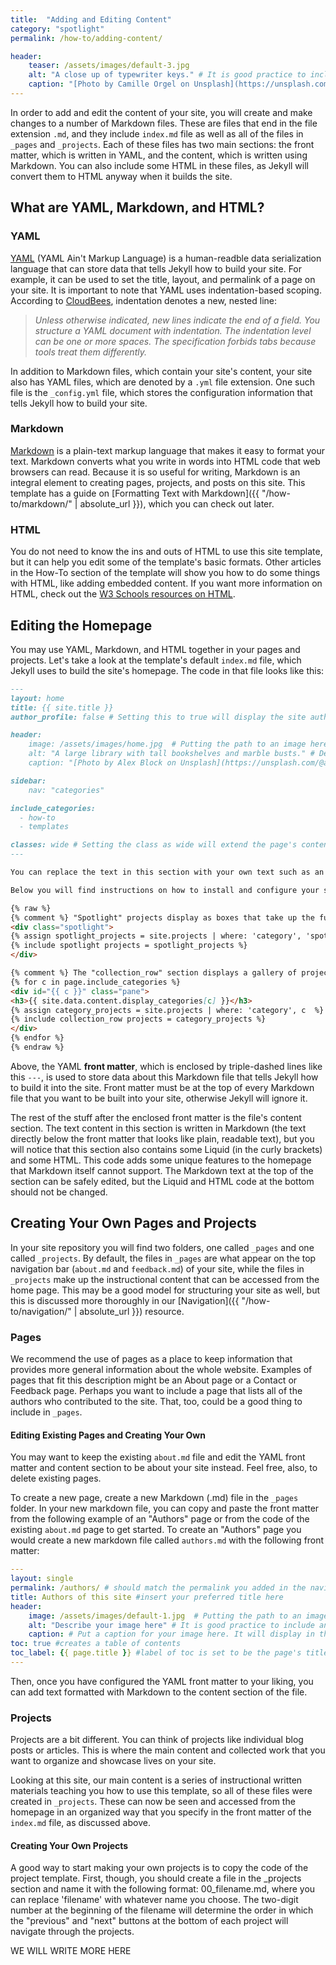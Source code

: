 ```yaml
---
title:  "Adding and Editing Content"
category: "spotlight"
permalink: /how-to/adding-content/

header:
    teaser: /assets/images/default-3.jpg
    alt: "A close up of typewriter keys." # It is good practice to include an image desription as alt text.
    caption: "[Photo by Camille Orgel on Unsplash](https://unsplash.com/@cam_bam)" # Put a caption for your image here. It will display in the bottom right corner of the image.
---
```


In order to add and edit the content of your site, you will create and make changes to a number of Markdown files. These are files that end in the file extension `.md`, and they include `index.md` file as well as all of the files in `_pages` and `_projects`. Each of these files has two main sections: the front matter, which is written in YAML, and the content, which is written using Markdown. You can also include some HTML in these files, as Jekyll will convert them to HTML anyway when it builds the site.

## What are YAML, Markdown, and HTML?

### YAML

[YAML](https://yaml.org/) (YAML Ain't Markup Language) is a human-readble data serialization language that can store data that tells Jekyll how to build your site. For example, it can be used to set the title, layout, and permalink of a page on your site. It is important to note that YAML uses indentation-based scoping. According to [CloudBees](https://www.cloudbees.com/blog/yaml-tutorial-everything-you-need-get-started), indentation denotes a new, nested line: 

> *Unless otherwise indicated, new lines indicate the end of a field. You structure a YAML document with indentation. The indentation level can be one or more spaces. The specification forbids tabs because tools treat them differently.*

In addition to Markdown files, which contain your site's content, your site also has YAML files, which are denoted by a `.yml` file extension. One such file is the `_config.yml` file, which stores the configuration information that tells Jekyll how to build your site. 

### Markdown

[Markdown](https://www.markdownguide.org/) is a plain-text markup language that makes it easy to format your text. Markdown converts what you write in words into HTML code that web browsers can read. Because it is so useful for writing, Markdown is an integral element to creating pages, projects, and posts on this site. This template has a guide on [Formatting Text with Markdown]({{ "/how-to/markdown/" | absolute_url }}), which you can check out later.

### HTML

You do not need to know the ins and outs of HTML to use this site template, but it can help you edit some of the template's basic formats. Other articles in the How-To section of the template will show you how to do some things with HTML, like adding embedded content. If you want more information on HTML, check out the [W3 Schools resources on HTML](https://www.w3schools.com/html/).

## Editing the Homepage

You may use YAML, Markdown, and HTML together in your pages and projects. Let's take a look at the template's default `index.md` file, which Jekyll uses to build the site's homepage. The code in that file looks like this:
```markdown
---
layout: home
title: {{ site.title }}
author_profile: false # Setting this to true will display the site author information specified in _config.yml in this page's left sidebar.

header:
    image: /assets/images/home.jpg  # Putting the path to an image here will add that image to this page's header.
    alt: "A large library with tall bookshelves and marble busts." # Describe the header image here
    caption: "[Photo by Alex Block on Unsplash](https://unsplash.com/@alexblock)" # Add a visible caption to your image or give credit to the photographer or source.

sidebar:
    nav: "categories"

include_categories:   
  - how-to
  - templates

classes: wide # Setting the class as wide will extend the page's content into the right margin.
---

You can replace the text in this section with your own text such as an introduction to your site.

Below you will find instructions on how to install and configure your site as well as how to add and format your own content. You can safely delete them from your repository if you are done referencing them.

{% raw %}
{% comment %} "Spotlight" projects display as boxes that take up the full width of this content section. They are ideal for highlighting your website's most important projects or if you do not have so many projects that a gallery view would be necessary. Add projects to this section by giving them the 'spotlight' category. {% endcomment %}
<div class="spotlight"> 
{% assign spotlight_projects = site.projects | where: 'category', 'spotlight' %}
{% include spotlight projects = spotlight_projects %}
</div>

{% comment %} The "collection_row" section displays a gallery of projects organized by category. You must specify which categories you would like to be displayed on your homepage in the front matter of this file under "include_categories", and the code below will loop through all of the projects, find the posts in each of the specified "include_categories", and display them in corresponding sections. {% endcomment %}
{% for c in page.include_categories %}
<div id="{{ c }}" class="pane">
<h3>{{ site.data.content.display_categories[c] }}</h3>
{% assign category_projects = site.projects | where: 'category', c  %}
{% include collection_row projects = category_projects %} 
</div>
{% endfor %}
{% endraw %}
```

Above, the YAML **front matter**, which is enclosed by triple-dashed lines like this `---`, is used to store data about this Markdown file that tells Jekyll how to build it into the site. Front matter must be at the top of every Markdown file that you want to be built into your site, otherwise Jekyll will ignore it. 

The rest of the stuff after the enclosed front matter is the file's content section. The text content in this section is written in Markdown (the text directly below the front matter that looks like plain, readable text), but you will notice that this section also contains some Liquid (in the curly brackets) and some HTML. This code adds some unique features to the homepage that Markdown itself cannot support. The Markdown text at the top of the section can be safely edited, but the Liquid and HTML code at the bottom should not be changed.

## Creating Your Own Pages and Projects

In your site repository you will find two folders, one called `_pages` and one called `_projects`. By default, the files in `_pages` are what appear on the top navigation bar (`about.md` and `feedback.md`) of your site, while the files in `_projects` make up the instructional content that can be accessed from the home page. This may be a good model for structuring your site as well, but this is discussed more thoroughly in our [Navigation]({{ "/how-to/navigation/" | absolute_url }}) resource.

### Pages

We recommend the use of pages as a place to keep information that provides more general information about the whole website. Examples of pages that fit this description might be an About page or a Contact or Feedback page. Perhaps you want to include a page that lists all of the authors who contributed to the site. That, too, could be a good thing to include in `_pages`.

#### Editing Existing Pages and Creating Your Own

You may want to keep the existing `about.md` file and edit the YAML front matter and content section to be about your site instead. Feel free, also, to delete existing pages.

To create a new page, create a new Markdown (.md) file in the  `_pages` folder. In your new markdown file, you can copy and paste the front matter from the following example of an "Authors" page or from the code of the existing `about.md` page to get started. To create an "Authors" page you would create a new markdown file called `authors.md` with the following front matter: 

```yaml
---
layout: single
permalink: /authors/ # should match the permalink you added in the navigation file
title: Authors of this site #insert your preferred title here
header:
    image: /assets/images/default-1.jpg  # Putting the path to an image here will replace the header image.
    alt: "Describe your image here" # It is good practice to include an image desription as alt text.
    caption: # Put a caption for your image here. It will display in the bottom right corner of the image.
toc: true #creates a table of contents
toc_label: {{ page.title }} #label of toc is set to be the page's title
---
```

Then, once you have configured the YAML front matter to your liking, you can add text formatted with Markdown to the content section of the file.  

### Projects

Projects are a bit different. You can think of projects like individual blog posts or articles. This is where the main content and collected work that you want to organize and showcase lives on your site.

Looking at this site, our main content is a series of instructional written materials teaching you how to use this template, so all of these files were created in `_projects`. These can now be seen and accessed from the homepage in an organized way that you specify in the front matter of the `index.md` file, as discussed above.

#### Creating Your Own Projects

A good way to start making your own projects is to copy the code of the project template. First, though, you should create a file in the _projects section and name it with the following format: 00_filename.md, where you can replace 'filename' with whatever name you choose. The two-digit number at the beginning of the filename will determine the order in which the "previous" and "next" buttons at the bottom of each project will navigate through the projects.

WE WILL WRITE MORE HERE
